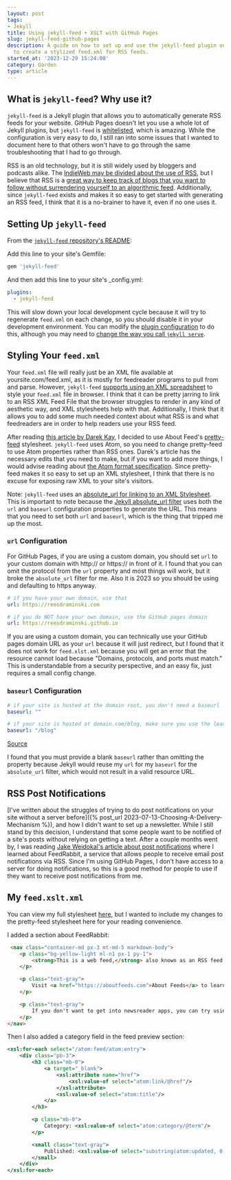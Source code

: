 ```yaml
---
layout: post
tags:
- Jekyll
title: Using jekyll-feed + XSLT with GitHub Pages
slug: jekyll-feed-github-pages
description: A guide on how to set up and use the jekyll-feed plugin on GitHub Pages
  to create a stylized feed.xml for RSS feeds.
started_at: '2023-12-29 15:24:00'
category: Garden
type: article
---
```


## What is `jekyll-feed`? Why use it?

`jekyll-feed` is a Jekyll plugin that allows you to automatically generate RSS feeds for your website. GitHub Pages doesn't let you use a whole lot of Jekyll plugins, but `jekyll-feed` is [whitelisted](https://pages.github.com/versions/), which is amazing. While the configuration is very easy to do, I still ran into some issues that I wanted to document here to that others won't have to go through the same troubleshooting that I had to go through.

RSS is an old technology, but it is still widely used by bloggers and podcasts alike. The [IndieWeb may be divided about the use of RSS](https://andysylvester.com/2022/10/17/what-about-the-indieweb-and-rss/), but I believe that RSS is a [great way to keep track of blogs that you want to follow without surrendering yourself to an algorithmic feed](https://jamesg.blog/2020/10/05/reading-content-with-rss/). Additionally, since `jekyll-feed` exists and makes it so easy to get started with generating an RSS feed, I think that it is a no-brainer to have it, even if no one uses it.

## Setting Up `jekyll-feed`

From the [`jekyll-feed` repository's README](https://github.com/jekyll/jekyll-feed?tab=readme-ov-file#installation):

Add this line to your site's Gemfile:

```ruby
gem 'jekyll-feed'
```
And then add this line to your site's _config.yml:

```yaml
plugins:
  - jekyll-feed
```

This will slow down your local development cycle because it will try to regenerate `feed.xml` on each change, so you should disable it in your development environment. You can modify the [plugin configuration](https://github.com/jekyll/jekyll-feed?tab=readme-ov-file#custom-styling) to do this, although you may need to [change the way you call `jekyll serve`](https://jekyllrb.com/docs/configuration/environments/).

## Styling Your `feed.xml`

Your `feed.xml` file will really just be an XML file available at yoursite.com/feed.xml, as it is mostly for feedreader programs to pull from and parse. However, `jekyll-feed` [supports using an XML spreadsheet](https://github.com/jekyll/jekyll-feed?tab=readme-ov-file#custom-styling) to style your `feed.xml` file in browser. I think that it can be pretty jarring to link to an RSS XML Feed File that the browser struggles to render in any kind of aesthetic way, and XML stylesheets help with that. Additionally, I think that it allows you to add some much needed context about what RSS is and what feedreaders are in order to help readers use your RSS feed.

After reading [this article by Darek Kay](https://darekkay.com/blog/rss-styling/), I decided to use About Feed's [pretty-feed](https://github.com/genmon/aboutfeeds/blob/main/tools/pretty-feed-v3.xsl) stylesheet. `jekyll-feed` uses Atom, so you need to change pretty-feed to use Atom properties rather than RSS ones. Darek's article has the necessary edits that you need to make, but if you want to add more things, I would advise reading about [the Atom format specification](https://www.ibm.com/docs/en/cics-ts/5.4?topic=support-overview-atom-feeds). Since pretty-feed makes it so easy to set up an XML stylesheet, I think that there is no excuse for exposing raw XML to your site's visitors.

Note: `jekyll-feed` uses an [absolute_url for linking to an XML Stylesheet](https://github.com/jekyll/jekyll-feed/blob/master/lib/jekyll-feed/feed.xml#L3). This is important to note because the [Jekyll absolute_url filter](https://jekyllrb.com/docs/liquid/filters/) uses both the `url` and `baseurl` configuration properties to generate the URL. This means that you need to set both `url` and `baseurl`, which is the thing that tripped me up the most.

### `url` Configuration

For GitHub Pages, if you are using a custom domain, you should set `url` to your custom domain with http:// or https:// in front of it. I found that you can omit the protocol from the `url` property and most things will work, but it broke the `absolute_url` filter for me. Also it is 2023 so you should be using and defaulting to https anyway.

```yaml
# if you have your own domain, use that 
url: https://reesdraminski.com

# if you do NOT have your own domain, use the GitHub pages domain
url: https://reesdraminski.github.io
```

If you are using a custom domain, you can technically use your GitHub pages domain URL as your `url` because it will just redirect, but I found that it does not work for `feed.xlst.xml` because you will get an error that the resource cannot load because "Domains, protocols, and ports must match." This is understandable from a security perspective, and an easy fix, just requires a small config change.

### `baseurl` Configuration 

```yaml
# if your site is hosted at the domain root, you don't need a baseurl
baseurl: ""

# if your site is hosted at domain.com/blog, make sure you use the leading slash
baseurl: "/blog"
```

[Source](https://stackoverflow.com/a/61342972)

I found that you must provide a blank `baseurl` rather than omitting the property because Jekyll would reuse my `url` for my `baseurl` for the `absolute_url` filter, which would not result in a valid resource URL.

## RSS Post Notifications

[I've written about the struggles of trying to do post notifications on your site without a server before]({% post_url 2023-07-13-Choosing-A-Delivery-Mechanism %}), and how I didn't want to set up a newsletter. While I still stand by this decision, I understand that some people want to be notified of a site's posts without relying on getting a text. After a couple months went by, I was reading [Jake Weidokal's article about post notifications](https://weidok.al/blog/post-notifications) where I learned about FeedRabbit, a service that allows people to receive email post notifications via RSS. Since I'm using GitHub Pages, I don’t have access to a server for doing notifications, so this is a good method for people to use if they want to receive post notifications from me.

## My `feed.xslt.xml`

You can view my full stylesheet [here](https://github.com/reesdraminski/reesdraminski.github.io/blob/master/feed.xslt.xml), but I wanted to include my changes to the pretty-feed stylesheet here for your reading convenience.

I added a section about FeedRabbit:
```html
 <nav class="container-md px-3 mt-md-5 markdown-body">
    <p class="bg-yellow-light ml-n1 px-1 py-1">
        <strong>This is a web feed,</strong> also known as an RSS feed. <strong>Subscribe</strong> by copying the URL from the address bar into your newsreader.
    </p>

    <p class="text-gray">
        Visit <a href="https://aboutfeeds.com">About Feeds</a> to learn about how to get started with newsreaders and subscribing.
    </p>

    <p class="text-gray">
        If you don't want to get into newsreader apps, you can try using <a href="https://feedrabbit.com/">FeedRabbit</a> to get RSS post notifications sent to your email.
    </p>
</nav>
```

Then I also added a category field in the feed preview section:
```xml
<xsl:for-each select="/atom:feed/atom:entry">
    <div class="pb-3">
        <h3 class="mb-0">
            <a target="_blank">
                <xsl:attribute name="href">
                    <xsl:value-of select="atom:link/@href"/>
                </xsl:attribute>
                <xsl:value-of select="atom:title"/>
            </a>
        </h3>

        <p class="mb-0">
            Category: <xsl:value-of select="atom:category/@term"/>
        </p>

        <small class="text-gray">
            Published: <xsl:value-of select="substring(atom:updated, 0, 11)" />
        </small>
    </div>
</xsl:for-each>
```